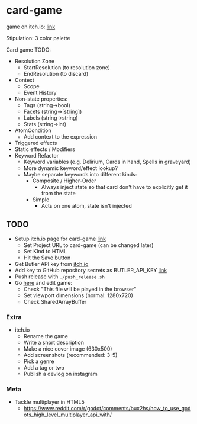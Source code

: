 # card-game

game on itch.io: [link](https://thewarlock.itch.io/card-game)

Stipulation: 3 color palette

Card game TODO:

- Resolution Zone
  - StartResolution (to resolution zone)
  - EndResolution (to discard)
- Context
  - Scope
  - Event History
- Non-state properties:
  - Tags (string->bool)
  - Facets (string->[string])
  - Labels (string->string)
  - Stats (string->int)
- AtomCondition
  - Add context to the expression
- Triggered effects
- Static effects / Modifiers
- Keyword Refactor
  - Keyword variables (e.g. Delirium, Cards in hand, Spells in graveyard)
  - More dynamic keyword/effect lookup?
  - Maybe separate keywords into different kinds:
    - Composite / Higher-Order
      - Always inject state so that card don't have to explicitly get it from the state
    - Simple
      - Acts on one atom, state isn't injected

## TODO

- Setup itch.io page for card-game [link](https://itch.io/game/new)
  - Set Project URL to card-game (can be changed later)
  - Set Kind to HTML
  - Hit the Save button
- Get Butler API key from [itch.io](https://itch.io/user/settings/api-keys)
- Add key to GitHub repository secrets as BUTLER_API_KEY [link](https://github.com/bjornarprytz/card-game/settings/secrets/actions)
- Push release with `./push_release.sh`
- Go [here](https://itch.io/game/new) and edit game:
  - Check "This file will be played in the browser"
  - Set viewport dimensions (normal: 1280x720)
  - Check SharedArrayBuffer

### Extra

- itch.io
  - Rename the game
  - Write a short description
  - Make a nice cover image (630x500)
  - Add screenshots (recommended: 3-5)
  - Pick a genre
  - Add a tag or two
  - Publish a devlog on instagram

### Meta

- Tackle multiplayer in HTML5
  - https://www.reddit.com/r/godot/comments/bux2hs/how_to_use_godots_high_level_multiplayer_api_with/
